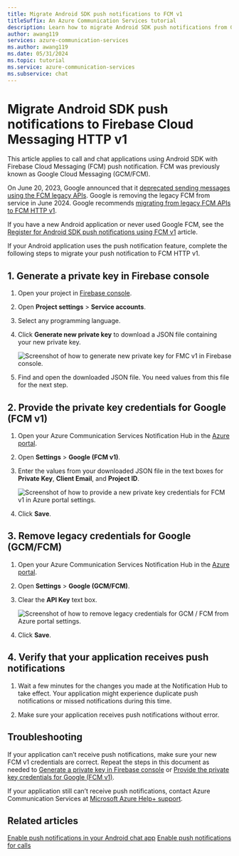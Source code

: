```yaml
---
title: Migrate Android SDK push notifications to FCM v1
titleSuffix: An Azure Communication Services tutorial
description: Learn how to migrate Android SDK push notifications from Google Cloud Messaging (GCM/FCM) to Firebase Cloud Messaging (FCM HTTP v1).
author: awang119
services: azure-communication-services
ms.author: awang119
ms.date: 05/31/2024
ms.topic: tutorial
ms.service: azure-communication-services
ms.subservice: chat
---
```


# Migrate Android SDK push notifications to Firebase Cloud Messaging HTTP v1 

This article applies to call and chat applications using Android SDK with Firebase Cloud Messaging (FCM) push notification. FCM was previously known as Google Cloud Messaging (GCM/FCM).

On June 20, 2023, Google announced that it [deprecated sending messages using the FCM legacy APIs](https://firebase.google.com/docs/cloud-messaging). Google is removing the legacy FCM from service in June 2024. Google recommends [migrating from legacy FCM APIs to FCM HTTP v1](https://firebase.google.com/docs/cloud-messaging/migrate-v1).

If you have a new Android application or never used Google FCM, see the [Register for Android SDK push notifications using FCM v1](./call-chat-register-android-push-fcm-v1.md) article.

If your Android application uses the push notification feature, complete the following steps to migrate your push notification to FCM HTTP v1.

## 1. Generate a private key in Firebase console

1. Open your project in [Firebase console](https://console.firebase.google.com/).

2. Open **Project settings** > **Service accounts**.

3. Select any programming language.

4. Click **Generate new private key** to download a JSON file containing your new private key.

    ![Screenshot of how to generate new private key for FMC v1 in Firebase console.](./media/call-chat-fcm-firebase-console-gen-key.png)

5. Find and open the downloaded JSON file. You need values from this file for the next step.


## 2. Provide the private key credentials for Google (FCM v1)

1. Open your Azure Communication Services Notification Hub in the [Azure portal](https://portal.azure.com).

2. Open **Settings** > **Google (FCM v1)**.

3. Enter the values from your downloaded JSON file in the text boxes for **Private Key**, **Client Email**, and **Project ID**.
    
    ![Screenshot of how to provide a new private key credentials for FCM v1 in Azure portal settings.](./media/call-chat-fcmv1-credentials-add.png)

4. Click **Save**.

## 3. Remove legacy credentials for Google (GCM/FCM)

1. Open your Azure Communication Services Notification Hub in the [Azure portal](https://portal.azure.com).

2. Open **Settings** > **Google (GCM/FCM)**.

3. Clear the **API Key** text box.
    
    ![Screenshot of how to remove legacy credentials for GCM / FCM from Azure portal settings.](./media/call-chat-fcm-credentials-remove.png)

4. Click **Save**.

## 4. Verify that your application receives push notifications

1. Wait a few minutes for the changes you made at the Notification Hub to take effect.
Your application might experience duplicate push notifications or missed notifications during this time.

2. Make sure your application receives push notifications without error.


## Troubleshooting

If your application can’t receive push notifications, make sure your new FCM v1 credentials are correct. Repeat the steps in this document as needed to [Generate a private key in Firebase console](#1-generate-a-private-key-in-firebase-console) or [Provide the private key credentials for Google (FCM v1)](#2-provide-the-private-key-credentials-for-google-fcm-v1).  

If  your application still can’t receive push notifications, contact Azure Communication Services at [Microsoft Azure Help+ support](https://ms.portal.azure.com/#view/Microsoft_Azure_Support/HelpAndSupportBlade/~/overview).


## Related articles

[Enable push notifications in your Android chat app](./chat-android-push-notification.md)
[Enable push notifications for calls](../how-tos/calling-sdk/push-notifications.md)
